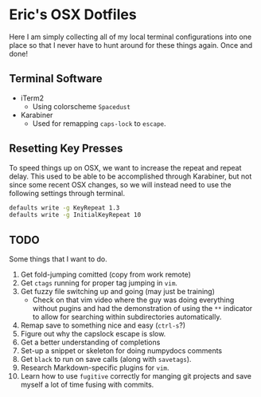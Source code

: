 # Eric's OSX Dotfiles

Here I am simply collecting all of my local terminal configurations into one place so that I never have to hunt around for these things again. Once and done!

## Terminal Software

- iTerm2 
    - Using colorscheme `Spacedust`
- Karabiner
    - Used for remapping `caps-lock` to `escape`.

## Resetting Key Presses

To speed things up on OSX, we want to increase the repeat and repeat delay. This used to be able to be accomplished through Karabiner, but not since some recent OSX changes, so we will instead need to use the following settings through terminal.

```bash
defaults write -g KeyRepeat 1.3
defaults write -g InitialKeyRepeat 10
```

## TODO

Some things that I want to do.

1. Get fold-jumping comitted (copy from work remote)
2. Get `ctags` running for proper tag jumping in `vim`.
3. Get fuzzy file switching up and going (may just be training)
    - Check on that vim video where the guy was doing everything without pugins and had the demonstration of using the `**` indicator to allow for searching within subdirectories automatically.
4. Remap save to something nice and easy (`ctrl-s`?)
5. Figure out why the capslock escape is slow.
6. Get a better understanding of completions
7. Set-up a snippet or skeleton for doing numpydocs comments
8. Get `black` to run on save calls (along with `savetags`).
9. Research Markdown-specific plugins for `vim`.
10. Learn how to use `fugitive` correctly for manging git projects and save myself a lot of time fusing with commits.
